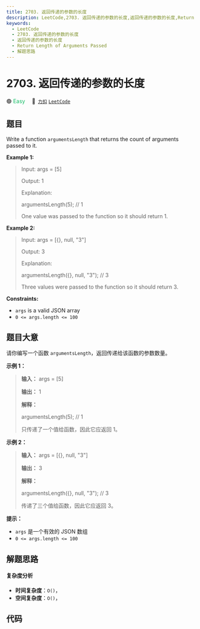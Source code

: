 ```yaml
---
title: 2703. 返回传递的参数的长度
description: LeetCode,2703. 返回传递的参数的长度,返回传递的参数的长度,Return Length of Arguments Passed,解题思路
keywords:
  - LeetCode
  - 2703. 返回传递的参数的长度
  - 返回传递的参数的长度
  - Return Length of Arguments Passed
  - 解题思路
---
```


# 2703. 返回传递的参数的长度

🟢 <font color=#15bd66>Easy</font>&emsp; 🔗&ensp;[`力扣`](https://leetcode.cn/problems/return-length-of-arguments-passed) [`LeetCode`](https://leetcode.com/problems/return-length-of-arguments-passed)

## 题目

Write a function `argumentsLength` that returns the count of arguments passed
to it.



**Example 1:**

> Input: args = [5]
> 
> Output: 1
> 
> Explanation:
> 
> argumentsLength(5); // 1
> 
> 
> 
> One value was passed to the function so it should return 1.

**Example 2:**

> Input: args = [{}, null, "3"]
> 
> Output: 3
> 
> Explanation: 
> 
> argumentsLength({}, null, "3"); // 3
> 
> 
> 
> Three values were passed to the function so it should return 3.

**Constraints:**

  * `args` is a valid JSON array
  * `0 <= args.length <= 100`


## 题目大意

请你编写一个函数 `argumentsLength`，返回传递给该函数的参数数量。



**示例 1：**

> 
> 
> 
> 
> 
> **输入：** args = [5]
> 
> **输出：** 1
> 
> **解释：**
> 
> argumentsLength(5); // 1
> 
> 
> 
> 只传递了一个值给函数，因此它应返回 1。
> 
> 

**示例 2：**

> 
> 
> 
> 
> 
> **输入：** args = [{}, null, "3"]
> 
> **输出：** 3
> 
> **解释：**
> 
> argumentsLength({}, null, "3"); // 3
> 
> 
> 
> 传递了三个值给函数，因此它应返回 3。
> 
> 



**提示：**

  * `args` 是一个有效的 JSON 数组
  * `0 <= args.length <= 100`


## 解题思路

#### 复杂度分析

- **时间复杂度**：`O()`，
- **空间复杂度**：`O()`，

## 代码

```javascript

```